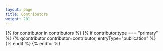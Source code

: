 ```yaml
---
layout: page
title: Contributors
weight: 201
---
```

{% for contributor in contributors %}
  {% if contributor.type === "primary" %}
    {% qcontributor contributor=contributor, entryType="publication" %}
  {% endif %}
{% endfor %}
